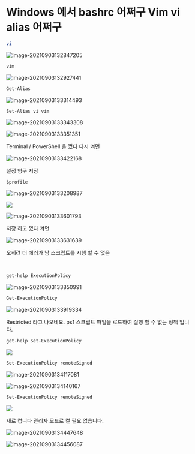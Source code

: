 # Windows 에서 bashrc 어쩌구 Vim vi alias 어쩌구 



```bash
vi
```



![image-20210903132847205](bashrc.assets/image-20210903132847205.png)



```bash
vim
```

![image-20210903132927441](bashrc.assets/image-20210903132927441.png)





```bash
Get-Alias
```

![image-20210903133314493](bashrc.assets/image-20210903133314493.png)



```bash
Set-Alias vi vim
```



![image-20210903133343308](bashrc.assets/image-20210903133343308.png)

![image-20210903133351351](bashrc.assets/image-20210903133351351.png)



Terminal / PowerShell 을 껐다 다시 켜면

![image-20210903133422168](bashrc.assets/image-20210903133422168.png)



설정 영구 저장



```
$profile
```



![image-20210903133208987](bashrc.assets/image-20210903133208987.png)



![](bashrc.assets/image-20210903133541927.png)

![image-20210903133601793](bashrc.assets/image-20210903133601793.png)



저장 하고 껐다 켜면



![image-20210903133631639](bashrc.assets/image-20210903133631639.png)

오히려 더 에러가 남 스크립트를 시행 할 수 없음

​	

```bash
get-help ExecutionPolicy
```



![image-20210903133850991](bashrc.assets/image-20210903133850991.png)



```bash
Get-ExecutionPolicy
```



![image-20210903133919334](bashrc.assets/image-20210903133919334.png)

Restricted 라고 나오네요. ps1 스크립트 파일을 로드하여 실행 할 수 없는 정책 입니다.





```bash
get-help Set-ExecutionPolicy
```

![](bashrc.assets/image-20210903133936561.png)



```bash
Set-ExecutionPolicy remoteSigned
```



![image-20210903134117081](bashrc.assets/image-20210903134117081.png)



![image-20210903134140167](bashrc.assets/image-20210903134140167.png)

```bash
Set-ExecutionPolicy remoteSigned
```



![](bashrc.assets/image-20210903134351779.png)



새로 켭니다 관리자 모드로 켤 필요 없습니다.



![image-20210903134447648](bashrc.assets/image-20210903134447648.png)



![image-20210903134456087](bashrc.assets/image-20210903134456087.png)